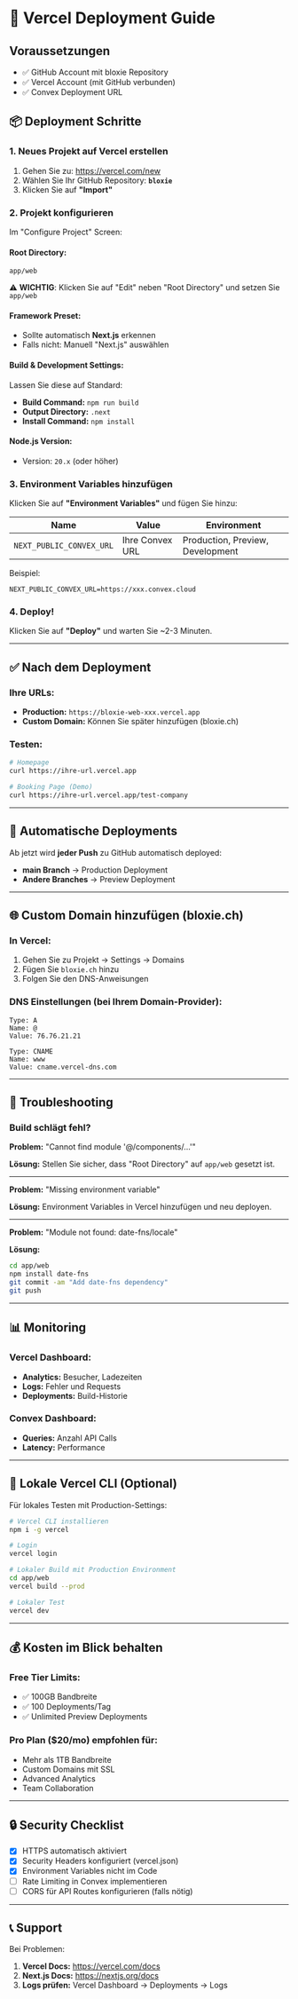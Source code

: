 # 🚀 Vercel Deployment Guide

## Voraussetzungen
- ✅ GitHub Account mit bloxie Repository
- ✅ Vercel Account (mit GitHub verbunden)
- ✅ Convex Deployment URL

## 📦 Deployment Schritte

### 1. Neues Projekt auf Vercel erstellen

1. Gehen Sie zu: https://vercel.com/new
2. Wählen Sie Ihr GitHub Repository: **`bloxie`**
3. Klicken Sie auf **"Import"**

### 2. Projekt konfigurieren

Im "Configure Project" Screen:

#### **Root Directory:**
```
app/web
```
⚠️ **WICHTIG**: Klicken Sie auf "Edit" neben "Root Directory" und setzen Sie `app/web`

#### **Framework Preset:**
- Sollte automatisch **Next.js** erkennen
- Falls nicht: Manuell "Next.js" auswählen

#### **Build & Development Settings:**
Lassen Sie diese auf Standard:
- **Build Command:** `npm run build`
- **Output Directory:** `.next`
- **Install Command:** `npm install`

#### **Node.js Version:**
- Version: `20.x` (oder höher)

### 3. Environment Variables hinzufügen

Klicken Sie auf **"Environment Variables"** und fügen Sie hinzu:

| Name | Value | Environment |
|------|-------|-------------|
| `NEXT_PUBLIC_CONVEX_URL` | Ihre Convex URL | Production, Preview, Development |

Beispiel:
```
NEXT_PUBLIC_CONVEX_URL=https://xxx.convex.cloud
```

### 4. Deploy!

Klicken Sie auf **"Deploy"** und warten Sie ~2-3 Minuten.

---

## ✅ Nach dem Deployment

### Ihre URLs:
- **Production:** `https://bloxie-web-xxx.vercel.app`
- **Custom Domain:** Können Sie später hinzufügen (bloxie.ch)

### Testen:
```bash
# Homepage
curl https://ihre-url.vercel.app

# Booking Page (Demo)
curl https://ihre-url.vercel.app/test-company
```

---

## 🔄 Automatische Deployments

Ab jetzt wird **jeder Push** zu GitHub automatisch deployed:

- **main Branch** → Production Deployment
- **Andere Branches** → Preview Deployment

---

## 🌐 Custom Domain hinzufügen (bloxie.ch)

### In Vercel:
1. Gehen Sie zu Projekt → Settings → Domains
2. Fügen Sie `bloxie.ch` hinzu
3. Folgen Sie den DNS-Anweisungen

### DNS Einstellungen (bei Ihrem Domain-Provider):
```
Type: A
Name: @
Value: 76.76.21.21

Type: CNAME
Name: www
Value: cname.vercel-dns.com
```

---

## 🐛 Troubleshooting

### Build schlägt fehl?

**Problem:** "Cannot find module '@/components/...'"

**Lösung:** Stellen Sie sicher, dass "Root Directory" auf `app/web` gesetzt ist.

---

**Problem:** "Missing environment variable"

**Lösung:** Environment Variables in Vercel hinzufügen und neu deployen.

---

**Problem:** "Module not found: date-fns/locale"

**Lösung:** 
```bash
cd app/web
npm install date-fns
git commit -am "Add date-fns dependency"
git push
```

---

## 📊 Monitoring

### Vercel Dashboard:
- **Analytics:** Besucher, Ladezeiten
- **Logs:** Fehler und Requests
- **Deployments:** Build-Historie

### Convex Dashboard:
- **Queries:** Anzahl API Calls
- **Latency:** Performance

---

## 🔧 Lokale Vercel CLI (Optional)

Für lokales Testen mit Production-Settings:

```bash
# Vercel CLI installieren
npm i -g vercel

# Login
vercel login

# Lokaler Build mit Production Environment
cd app/web
vercel build --prod

# Lokaler Test
vercel dev
```

---

## 💰 Kosten im Blick behalten

### Free Tier Limits:
- ✅ 100GB Bandbreite
- ✅ 100 Deployments/Tag
- ✅ Unlimited Preview Deployments

### Pro Plan ($20/mo) empfohlen für:
- Mehr als 1TB Bandbreite
- Custom Domains mit SSL
- Advanced Analytics
- Team Collaboration

---

## 🔒 Security Checklist

- [x] HTTPS automatisch aktiviert
- [x] Security Headers konfiguriert (vercel.json)
- [x] Environment Variables nicht im Code
- [ ] Rate Limiting in Convex implementieren
- [ ] CORS für API Routes konfigurieren (falls nötig)

---

## 📞 Support

Bei Problemen:
1. **Vercel Docs:** https://vercel.com/docs
2. **Next.js Docs:** https://nextjs.org/docs
3. **Logs prüfen:** Vercel Dashboard → Deployments → Logs

